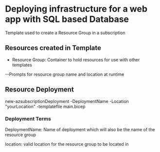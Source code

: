 # Deploying infrastructure for a web app with SQL based Database
Template used to create a Resource Group in a subscription

## Resources created in Template
* Resource Group: Container to hold resources for use with other templates

--Prompts for resource group name and location at runtime

## Resource Deployment

new-azsubscriptionDeployment -DeploymentName -Location "yourLocation" -templatefile main.bicep

### Deployment Terms
DeploymentName: Name of deployment which will also be the name of the resource group

location: valid location for the resource group to be located in
